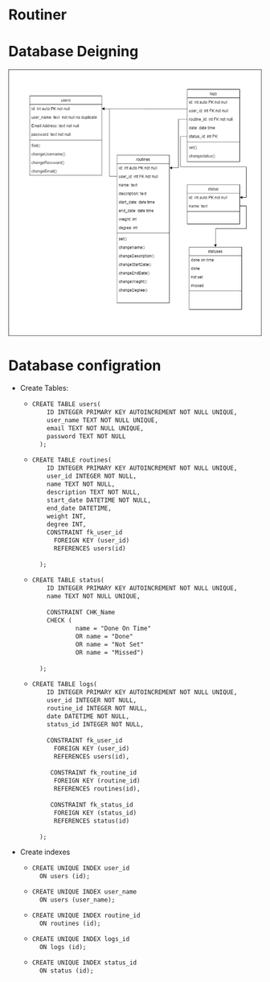 # Routiner

# Database Deigning

<img src="Database schema.drawio.png">

# Database configration

- Create Tables:

  - ```
    CREATE TABLE users(
        ID INTEGER PRIMARY KEY AUTOINCREMENT NOT NULL UNIQUE,
        user_name TEXT NOT NULL UNIQUE,
        email TEXT NOT NULL UNIQUE,
        password TEXT NOT NULL
      );

    ```

  - ```
    CREATE TABLE routines(
        ID INTEGER PRIMARY KEY AUTOINCREMENT NOT NULL UNIQUE,
        user_id INTEGER NOT NULL,
        name TEXT NOT NULL,
        description TEXT NOT NULL,
        start_date DATETIME NOT NULL,
        end_date DATETIME,
        weight INT,
        degree INT,
        CONSTRAINT fk_user_id
          FOREIGN KEY (user_id)
          REFERENCES users(id)

      );

    ```

  - ```
    CREATE TABLE status(
        ID INTEGER PRIMARY KEY AUTOINCREMENT NOT NULL UNIQUE,
        name TEXT NOT NULL UNIQUE,

        CONSTRAINT CHK_Name
        CHECK (
                name = "Done On Time"
                OR name = "Done"
                OR name = "Not Set"
                OR name = "Missed")

      );

    ```

  - ```
    CREATE TABLE logs(
        ID INTEGER PRIMARY KEY AUTOINCREMENT NOT NULL UNIQUE,
        user_id INTEGER NOT NULL,
        routine_id INTEGER NOT NULL,
        date DATETIME NOT NULL,
        status_id INTEGER NOT NULL,

        CONSTRAINT fk_user_id
          FOREIGN KEY (user_id)
          REFERENCES users(id),

         CONSTRAINT fk_routine_id
          FOREIGN KEY (routine_id)
          REFERENCES routines(id),

         CONSTRAINT fk_status_id
          FOREIGN KEY (status_id)
          REFERENCES status(id)

      );

    ```

- Create indexes

  - ```
    CREATE UNIQUE INDEX user_id
      ON users (id);
    ```

  - ```
    CREATE UNIQUE INDEX user_name
      ON users (user_name);
    ```

  - ```
    CREATE UNIQUE INDEX routine_id
      ON routines (id);
    ```

  - ```
    CREATE UNIQUE INDEX logs_id
      ON logs (id);
    ```

  - ```
    CREATE UNIQUE INDEX status_id
      ON status (id);
    ```

